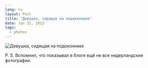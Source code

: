 ```yaml
---
lang: ru
layout: Post
title: 'Девушка, сидящая на подоконнике'
date: Jan 31, 2012
tags:
  - photos
---
```


![Девушка, сидящая на подоконнике](photo://173)

P. S. Вспомнил, что показывал в блоге ещё не все нидерландские фотографии.

